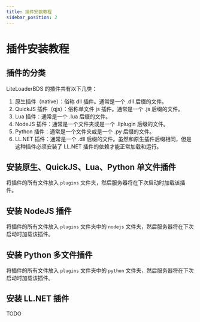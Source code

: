 ```yaml
---
title: 插件安装教程
sidebar_position: 2
---
```


# 插件安装教程

## 插件的分类

LiteLoaderBDS 的插件共有以下几类：

1. 原生插件（native）：俗称 dll 插件。通常是一个 .dll 后缀的文件。
2. QuickJS 插件（qjs）：俗称单文件 js 插件。通常是一个 .js 后缀的文件。
3. Lua 插件：通常是一个 .lua 后缀的文件。
4. NodeJS 插件：通常是一个文件夹或是一个 .llplugin 后缀的文件。
5. Python 插件：通常是一个文件夹或是一个 .py 后缀的文件。
6. LL.NET 插件：通常是一个 .dll 后缀的文件。虽然和原生插件后缀相同，但是这种插件必须安装了 LL.NET 插件的依赖才能正常加载和运行。

## 安装原生、QuickJS、Lua、Python 单文件插件

将插件的所有文件放入 `plugins` 文件夹，然后服务器将在下次启动时加载该插件。

## 安装 NodeJS 插件

将插件的所有文件放入 `plugins` 文件夹中的 `nodejs` 文件夹，然后服务器将在下次启动时加载该插件。

## 安装 Python 多文件插件

将插件的所有文件放入 `plugins` 文件夹中的 `python` 文件夹，然后服务器将在下次启动时加载该插件。

## 安装 LL.NET 插件

TODO